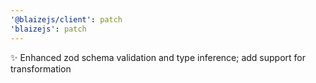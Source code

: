 ```yaml
---
'@blaizejs/client': patch
'blaizejs': patch
---
```


✨ Enhanced zod schema validation and type inference; add support for transformation

